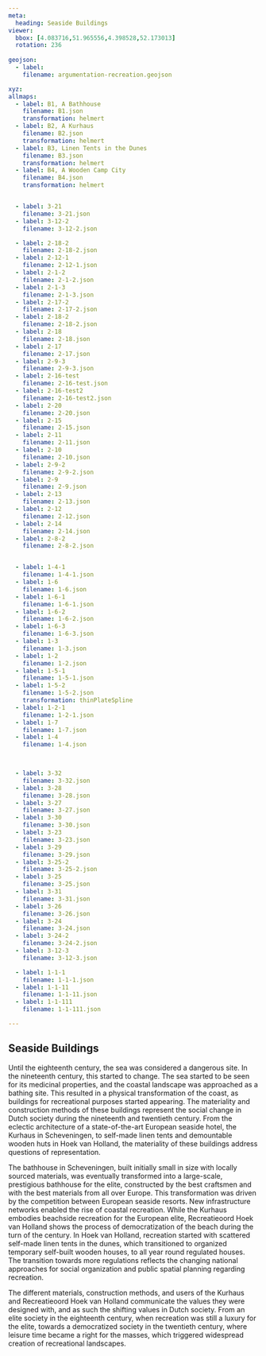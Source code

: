 ```yaml
---
meta:
  heading: Seaside Buildings
viewer:
  bbox: [4.083716,51.965556,4.398528,52.173013]
  rotation: 236
  
geojson:
  - label:
    filename: argumentation-recreation.geojson

xyz:
allmaps:
  - label: B1, A Bathhouse
    filename: B1.json
    transformation: helmert
  - label: B2, A Kurhaus
    filename: B2.json
    transformation: helmert
  - label: B3, Linen Tents in the Dunes
    filename: B3.json
    transformation: helmert
  - label: B4, A Wooden Camp City
    filename: B4.json
    transformation: helmert


  - label: 3-21
    filename: 3-21.json
  - label: 3-12-2
    filename: 3-12-2.json

  - label: 2-18-2
    filename: 2-18-2.json
  - label: 2-12-1
    filename: 2-12-1.json
  - label: 2-1-2
    filename: 2-1-2.json
  - label: 2-1-3
    filename: 2-1-3.json
  - label: 2-17-2
    filename: 2-17-2.json
  - label: 2-18-2
    filename: 2-18-2.json
  - label: 2-18
    filename: 2-18.json
  - label: 2-17
    filename: 2-17.json
  - label: 2-9-3
    filename: 2-9-3.json
  - label: 2-16-test
    filename: 2-16-test.json
  - label: 2-16-test2
    filename: 2-16-test2.json
  - label: 2-20
    filename: 2-20.json
  - label: 2-15
    filename: 2-15.json
  - label: 2-11
    filename: 2-11.json
  - label: 2-10
    filename: 2-10.json
  - label: 2-9-2
    filename: 2-9-2.json
  - label: 2-9
    filename: 2-9.json
  - label: 2-13
    filename: 2-13.json
  - label: 2-12
    filename: 2-12.json
  - label: 2-14
    filename: 2-14.json
  - label: 2-8-2
    filename: 2-8-2.json


  - label: 1-4-1
    filename: 1-4-1.json
  - label: 1-6
    filename: 1-6.json
  - label: 1-6-1
    filename: 1-6-1.json
  - label: 1-6-2
    filename: 1-6-2.json
  - label: 1-6-3
    filename: 1-6-3.json
  - label: 1-3
    filename: 1-3.json
  - label: 1-2
    filename: 1-2.json
  - label: 1-5-1
    filename: 1-5-1.json
  - label: 1-5-2
    filename: 1-5-2.json
    transformation: thinPlateSpline
  - label: 1-2-1
    filename: 1-2-1.json
  - label: 1-7
    filename: 1-7.json
  - label: 1-4
    filename: 1-4.json

  

  - label: 3-32
    filename: 3-32.json
  - label: 3-28
    filename: 3-28.json
  - label: 3-27
    filename: 3-27.json
  - label: 3-30
    filename: 3-30.json
  - label: 3-23
    filename: 3-23.json
  - label: 3-29
    filename: 3-29.json
  - label: 3-25-2
    filename: 3-25-2.json
  - label: 3-25
    filename: 3-25.json
  - label: 3-31
    filename: 3-31.json
  - label: 3-26
    filename: 3-26.json
  - label: 3-24
    filename: 3-24.json
  - label: 3-24-2
    filename: 3-24-2.json
  - label: 3-12-3
    filename: 3-12-3.json

  - label: 1-1-1
    filename: 1-1-1.json
  - label: 1-1-11
    filename: 1-1-11.json
  - label: 1-1-111
    filename: 1-1-111.json

---
```


## Seaside Buildings

Until the eighteenth century, the sea was considered a dangerous site. In the nineteenth century, this started to change. The sea started to be seen for its medicinal properties, and the coastal landscape was approached as a bathing site. This resulted in a physical transformation of the coast, as buildings for recreational purposes started appearing. The materiality and construction methods of these buildings represent the social change in Dutch society during the nineteenth and twentieth century. From the eclectic architecture of a state-of-the-art European seaside hotel, the Kurhaus in Scheveningen, to self-made linen tents and demountable wooden huts in Hoek van Holland, the materiality of these buildings address questions of representation.

The bathhouse in Scheveningen, built initially small in size with locally sourced materials, was eventually transformed into a large-scale, prestigious bathhouse for the elite, constructed by the best craftsmen and with the best materials from all over Europe. This transformation was driven by the competition between European seaside resorts. New infrastructure networks enabled the rise of coastal recreation. While the Kurhaus embodies beachside recreation for the European elite, Recreatieoord Hoek van Holland shows the process of democratization of the beach during the turn of the century. In Hoek van Holland, recreation started with scattered self-made linen tents in the dunes, which transitioned to organized temporary self-built wooden houses, to all year round regulated houses. The transition towards more regulations reflects the changing national approaches for social organization and public spatial planning regarding recreation. 

The different materials, construction methods, and users of the Kurhaus and Recreatieoord Hoek van Holland communicate the values they were designed with, and as such  the shifting values in Dutch society. From an elite society in the eighteenth century, when recreation was still a luxury for the elite, towards a democratized society in the twentieth century, where leisure time became a right for the masses, which triggered widespread creation of recreational landscapes.